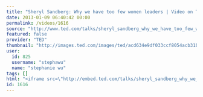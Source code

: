 ```yaml
---
title: "Sheryl Sandberg: Why we have too few women leaders | Video on TED.com"
date: 2013-01-09 06:40:42 00:00
permalink: /videos/1616
source: "http://www.ted.com/talks/sheryl_sandberg_why_we_have_too_few_women_leaders.html"
featured: false
provider: "TED"
thumbnail: "http://images.ted.com/images/ted/acd634e9df033ccf8054acb31b5107408e945a2a_389x292.jpg"
user:
  id: 825
  username: "stephawu"
  name: "stephanie wu"
tags: []
html: "<iframe src=\"http://embed.ted.com/talks/sheryl_sandberg_why_we_have_too_few_women_leaders.html\" width=\"560\" height=\"315\" frameborder=\"0\" scrolling=\"no\" webkitAllowFullScreen mozallowfullscreen allowFullScreen></iframe>"
id: 1616
---
```


